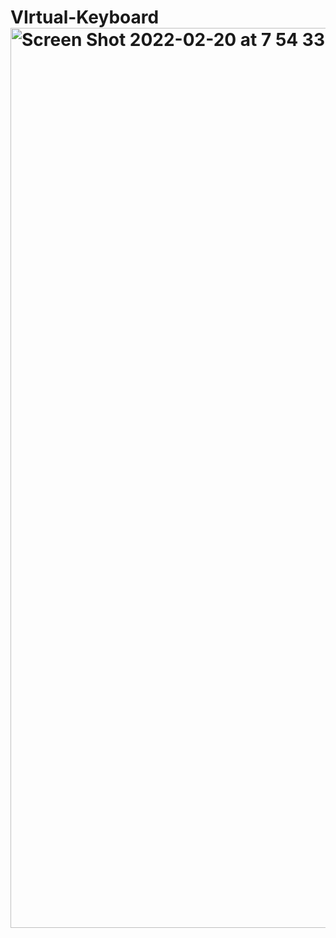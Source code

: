 # VIrtual-Keyboard<img width="1440" alt="Screen Shot 2022-02-20 at 7 54 33 PM" src="https://user-images.githubusercontent.com/91064646/154873661-d501d9ae-4a5d-4bfc-bb0a-1686d9feb89c.png">
